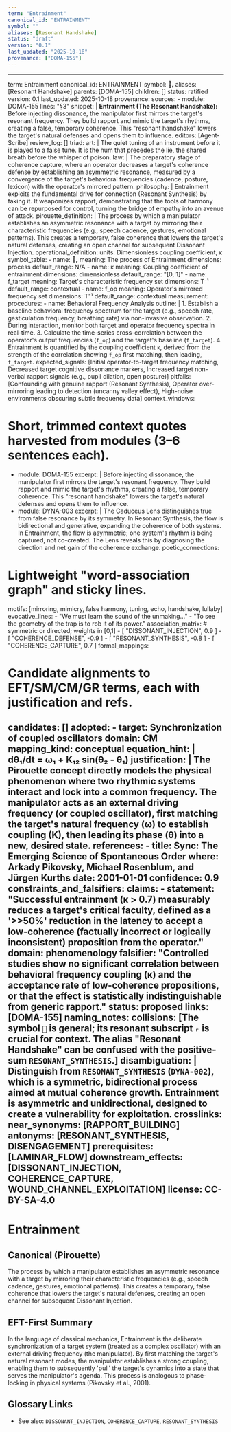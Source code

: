 ```yaml
---
term: "Entrainment"
canonical_id: "ENTRAINMENT"
symbol: ""
aliases: [Resonant Handshake]
status: "draft"
version: "0.1"
last_updated: "2025-10-18"
provenance: ["DOMA-155"]
---
```


---
term: Entrainment
canonical_id: ENTRAINMENT
symbol: 🤝ᵣ
aliases: [Resonant Handshake]
parents: [DOMA-155]
children: []
status: ratified
version: 0.1
last_updated: 2025-10-18
provenance:
  sources:
    - module: DOMA-155
      lines: "§3"
      snippet: |
        **Entrainment (The Resonant Handshake):** Before injecting dissonance, the manipulator first mirrors the target's resonant frequency. They build rapport and mimic the target's rhythms, creating a false, temporary coherence. This "resonant handshake" lowers the target's natural defenses and opens them to influence.
  editors: [Agent-Scribe]
  review_log: []
triad:
  art: |
    The quiet tuning of an instrument before it is played to a false tune. It is the hum that precedes the lie, the shared breath before the whisper of poison.
  law: |
    The preparatory stage of coherence capture, where an operator decreases a target's coherence defense by establishing an asymmetric resonance, measured by a convergence of the target's behavioral frequencies (cadence, posture, lexicon) with the operator's mirrored pattern.
  philosophy: |
    Entrainment exploits the fundamental drive for connection (Resonant Synthesis) by faking it. It weaponizes rapport, demonstrating that the tools of harmony can be repurposed for control, turning the bridge of empathy into an avenue of attack.
pirouette_definition: |
  The process by which a manipulator establishes an asymmetric resonance with a target by mirroring their characteristic frequencies (e.g., speech cadence, gestures, emotional patterns). This creates a temporary, false coherence that lowers the target's natural defenses, creating an open channel for subsequent Dissonant Injection.
operational_definition:
  units: Dimensionless coupling coefficient, κ
  symbol_table:
    - name: 🤝ᵣ
      meaning: The process of Entrainment
      dimensions: process
      default_range: N/A
    - name: κ
      meaning: Coupling coefficient of entrainment
      dimensions: dimensionless
      default_range: "[0, 1]"
    - name: f_target
      meaning: Target's characteristic frequency set
      dimensions: T⁻¹
      default_range: contextual
    - name: f_op
      meaning: Operator's mirrored frequency set
      dimensions: T⁻¹
      default_range: contextual
  measurement:
    procedures:
      - name: Behavioral Frequency Analysis
        outline: |
          1. Establish a baseline behavioral frequency spectrum for the target (e.g., speech rate, gesticulation frequency, breathing rate) via non-invasive observation.
          2. During interaction, monitor both target and operator frequency spectra in real-time.
          3. Calculate the time-series cross-correlation between the operator's output frequencies (`f_op`) and the target's baseline (`f_target`).
          4. Entrainment is quantified by the coupling coefficient `κ`, derived from the strength of the correlation showing `f_op` first matching, then leading, `f_target`.
        expected_signals: [Initial operator-to-target frequency matching, Decreased target cognitive dissonance markers, Increased target non-verbal rapport signals (e.g., pupil dilation, open posture)]
        pitfalls: [Confounding with genuine rapport (Resonant Synthesis), Operator over-mirroring leading to detection (uncanny valley effect), High-noise environments obscuring subtle frequency data]
context_windows:
  # Short, trimmed context quotes harvested from modules (3–6 sentences each).
  - module: DOMA-155
    excerpt: |
      Before injecting dissonance, the manipulator first mirrors the target's resonant frequency. They build rapport and mimic the target's rhythms, creating a false, temporary coherence. This "resonant handshake" lowers the target's natural defenses and opens them to influence.
  - module: DYNA-003
    excerpt: |
      The Caduceus Lens distinguishes true from false resonance by its symmetry. In Resonant Synthesis, the flow is bidirectional and generative, expanding the coherence of both systems. In Entrainment, the flow is asymmetric; one system's rhythm is being captured, not co-created. The Lens reveals this by diagnosing the direction and net gain of the coherence exchange.
poetic_connections:
  # Lightweight "word-association graph" and sticky lines.
  motifs: [mirroring, mimicry, false harmony, tuning, echo, handshake, lullaby]
  evocative_lines:
    - "We must learn the sound of the unmaking..."
    - "To see the geometry of the trap is to rob it of its power."
  association_matrix:
    # symmetric or directed; weights in [0,1]
    - [ "DISSONANT_INJECTION", 0.9 ]
    - [ "COHERENCE_DEFENSE", -0.9 ]
    - [ "RESONANT_SYNTHESIS", -0.8 ]
    - [ "COHERENCE_CAPTURE", 0.7 ]
formal_mappings:
  # Candidate alignments to EFT/SM/CM/GR terms, each with justification and refs.
  candidates: []
  adopted:
    - target: Synchronization of coupled oscillators
      domain: CM
      mapping_kind: conceptual
      equation_hint: |
        dθ₁/dt = ω₁ + K₁₂ sin(θ₂ - θ₁)
      justification: |
        The Pirouette concept directly models the physical phenomenon where two rhythmic systems interact and lock into a common frequency. The manipulator acts as an external driving frequency (or coupled oscillator), first matching the target's natural frequency (ω) to establish coupling (K), then leading its phase (θ) into a new, desired state.
      references:
        - title: Sync: The Emerging Science of Spontaneous Order
          where: Arkady Pikovsky, Michael Rosenblum, and Jürgen Kurths
          date: 2001-01-01
      confidence: 0.9
constraints_and_falsifiers:
  claims:
    - statement: "Successful entrainment (κ > 0.7) measurably reduces a target's critical faculty, defined as a '>>50%' reduction in the latency to accept a low-coherence (factually incorrect or logically inconsistent) proposition from the operator."
      domain: phenomenology
      falsifier: "Controlled studies show no significant correlation between behavioral frequency coupling (κ) and the acceptance rate of low-coherence propositions, or that the effect is statistically indistinguishable from generic rapport."
      status: proposed
      links: [DOMA-155]
naming_notes:
  collisions: [The symbol `🤝` is general; its resonant subscript `ᵣ` is crucial for context. The alias "Resonant Handshake" can be confused with the positive-sum `RESONANT_SYNTHESIS`.]
  disambiguation: |
    Distinguish from `RESONANT_SYNTHESIS` (`DYNA-002`), which is a symmetric, bidirectional process aimed at mutual coherence growth. Entrainment is asymmetric and unidirectional, designed to create a vulnerability for exploitation.
crosslinks:
  near_synonyms: [RAPPORT_BUILDING]
  antonyms: [RESONANT_SYNTHESIS, DISENGAGEMENT]
  prerequisites: [LAMINAR_FLOW]
  downstream_effects: [DISSONANT_INJECTION, COHERENCE_CAPTURE, WOUND_CHANNEL_EXPLOITATION]
license: CC-BY-SA-4.0
---

# Entrainment

## Canonical (Pirouette)
The process by which a manipulator establishes an asymmetric resonance with a target by mirroring their characteristic frequencies (e.g., speech cadence, gestures, emotional patterns). This creates a temporary, false coherence that lowers the target's natural defenses, creating an open channel for subsequent Dissonant Injection.

## EFT-First Summary
In the language of classical mechanics, Entrainment is the deliberate synchronization of a target system (treated as a complex oscillator) with an external driving frequency (the manipulator). By first matching the target's natural resonant modes, the manipulator establishes a strong coupling, enabling them to subsequently 'pull' the target's dynamics into a state that serves the manipulator's agenda. This process is analogous to phase-locking in physical systems (Pikovsky et al., 2001).

## Glossary Links
- See also: `DISSONANT_INJECTION`, `COHERENCE_CAPTURE`, `RESONANT_SYNTHESIS`